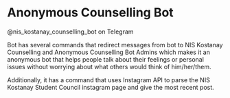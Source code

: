 # Anonymous Counselling Bot
@nis_kostanay_counselling_bot on Telegram

Bot has several commands that redirect messages from bot to NIS Kostanay Counselling and Anonymous Counselling Bot Admins which makes it an anonymous bot that helps people talk about their feelings or personal issues without worrying about what others would think of him/her/them.

Additionally, it has a command that uses Instagram API to parse the NIS Kostanay Student Council instagram page and give the most recent post.
